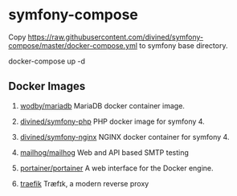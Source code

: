 # symfony-compose

Copy https://raw.githubusercontent.com/divined/symfony-compose/master/docker-compose.yml to symfony base directory.

docker-compose up -d

## Docker Images

1. [wodby/mariadb](https://github.com/wodby/mariadb)
MariaDB docker container image.

2. [divined/symfony-php](https://github.com/divined/symfony-php)
PHP docker image for symfony 4.

3. [divined/symfony-nginx](https://github.com/divined/symfony-nginx)
NGINX docker container for symfony 4.

4. [mailhog/mailhog](https://github.com/mailhog/MailHog)
Web and API based SMTP testing

5. [portainer/portainer](https://hub.docker.com/r/portainer/portainer/)
A web interface for the Docker engine.

6. [traefik](https://hub.docker.com/_/traefik/)
Træfɪk, a modern reverse proxy
